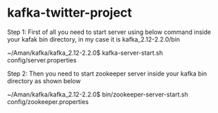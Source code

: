 # kafka-twitter-project

Step 1: First of all you need to start server using below command inside your kafak bin  directory, in my case it is  kafka_2.12-2.2.0/bin

~/Aman/kafka/kafka_2.12-2.2.0$ kafka-server-start.sh config/server.properties 

Step 2: Then you need to start zookeeper server inside your kafka bin directory as shown below

~/Aman/kafka/kafka_2.12-2.2.0$ bin/zookeeper-server-start.sh config/zookeeper.properties  
